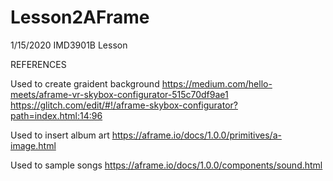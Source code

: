 # Lesson2AFrame
1/15/2020 IMD3901B Lesson


REFERENCES

Used to create graident background
https://medium.com/hello-meets/aframe-vr-skybox-configurator-515c70df9ae1
https://glitch.com/edit/#!/aframe-skybox-configurator?path=index.html:14:96

Used to insert album art
https://aframe.io/docs/1.0.0/primitives/a-image.html

Used to sample songs
https://aframe.io/docs/1.0.0/components/sound.html

